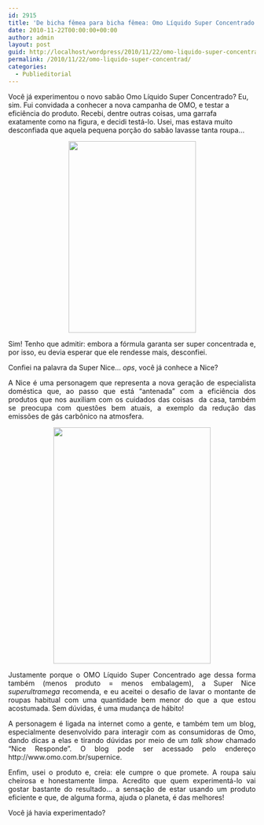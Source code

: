 ```yaml
---
id: 2915
title: 'De bicha fêmea para bicha fêmea: Omo Líquido Super Concentrado'
date: 2010-11-22T00:00:00+00:00
author: admin
layout: post
guid: http://localhost/wordpress/2010/11/22/omo-liquido-super-concentrad/
permalink: /2010/11/22/omo-liquido-super-concentrad/
categories:
  - Publieditorial
---
```

Você já experimentou o novo sabão Omo Líquido Super Concentrado? Eu, sim. Fui convidada a conhecer a nova campanha de OMO, e testar a eficiência do produto. Recebi, dentre outras coisas, uma garrafa exatamente como na figura, e decidi testá-lo. Usei, mas estava muito desconfiada que aquela pequena porção do sabão lavasse tanta roupa…

<!--more-->

<p style="text-align: center;">
  <a href="http://www.trololodemulher.com.br/blog/wp-content/uploads/2010/11/OMO-Liquido-Super-Concentrado-2-produto.jpg"><img class="alignnone size-full wp-image-5511" title="OMO Líquido Super Concentrado (2) produto" src="http://www.trololodemulher.com.br/blog/wp-content/uploads/2010/11/OMO-Liquido-Super-Concentrado-2-produto.jpg" alt="" width="259" height="389" /></a>
</p>

<p style="text-align: justify;">
  Sim! Tenho que admitir: embora a fórmula garanta ser super concentrada e, por isso, eu devia esperar que ele rendesse mais, desconfiei.
</p>

<p style="text-align: justify;">
  Confiei na palavra da Super Nice… <em>ops</em>, você já conhece a Nice?
</p>

<p style="text-align: justify;">
  A Nice é uma personagem que representa a nova geração de especialista doméstica que, ao passo que está “antenada” com a eficiência dos produtos que nos auxiliam com os cuidados das coisas  da casa, também se preocupa com questões bem atuais, a exemplo da redução das emissões de gás carbônico na atmosfera.
</p>

<p style="text-align: center;">
  <a href="http://www.trololodemulher.com.br/blog/wp-content/uploads/2010/11/Super-Nice.jpg"><img class="alignnone size-full wp-image-5512" title="Super Nice" src="http://www.trololodemulher.com.br/blog/wp-content/uploads/2010/11/Super-Nice.jpg" alt="" width="320" height="480" /></a>
</p>

<p style="text-align: justify;">
  Justamente porque o OMO Líquido Super Concentrado age dessa forma também (menos produto = menos embalagem), a Super Nice <em>superultramega</em> recomenda, e eu aceitei o desafio de lavar o montante de roupas habitual com uma quantidade bem menor do que a que estou acostumada. Sem dúvidas, é uma mudança de hábito!
</p>

<p style="text-align: justify;">
  A personagem é ligada na internet como a gente, e também tem um blog, especialmente desenvolvido para interagir com as consumidoras de Omo, dando dicas a elas e tirando dúvidas por meio de um <em>talk show</em> chamado “Nice Responde”. O blog pode ser acessado pelo endereço http://www.omo.com.br/supernice.
</p>

<p style="text-align: justify;">
  Enfim, usei o produto e, creia: ele cumpre o que promete. A roupa saiu cheirosa e honestamente limpa. Acredito que quem experimentá-lo vai gostar bastante do resultado… a sensação de estar usando um produto eficiente e que, de alguma forma, ajuda o planeta, é das melhores!
</p>

<p style="text-align: justify;">
  Você já havia experimentado?
</p>